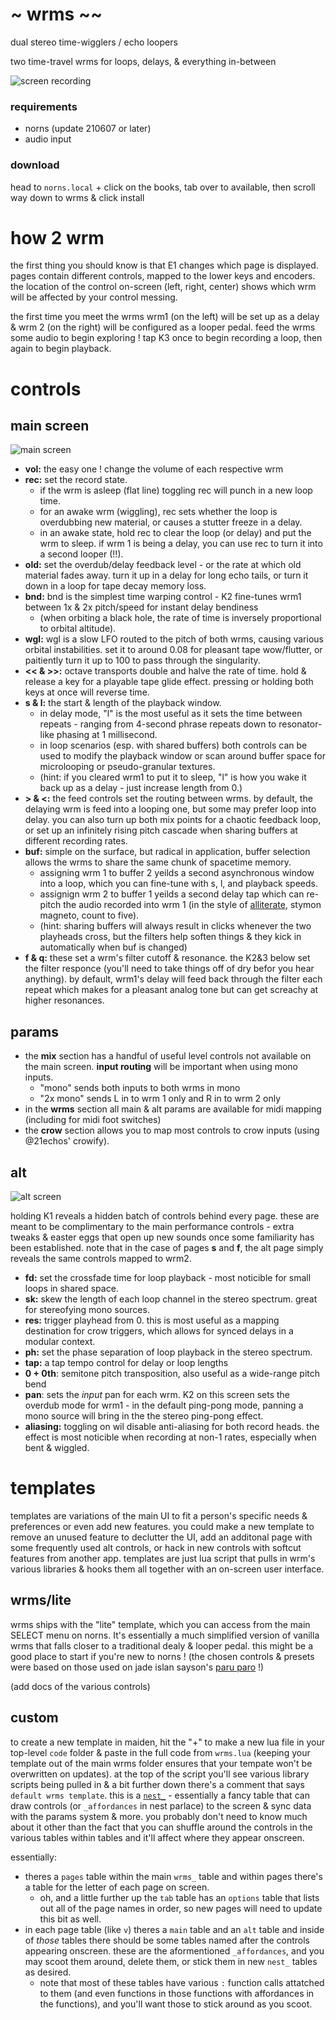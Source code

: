 # ~ wrms ~~
dual stereo time-wigglers / echo loopers

two time-travel wrms for loops, delays, & everything in-between

![screen recording](lib/img/wrm.gif)

### requirements
- norns (update 210607 or later)
- audio input

### download
head to `norns.local` + click on the books, tab over to available, then scroll way down to wrms & click install 


# how 2 wrm

the first thing you should know is that E1 changes which page is displayed. pages contain different controls, mapped to the lower keys and encoders. the location of the control on-screen (left, right, center) shows which wrm will be affected by your control messing.

the first time you meet the wrms wrm1 (on the left) will be set up as a delay & wrm 2 (on the right) will be configured as a looper pedal. feed the wrms some audio to begin exploring ! tap K3 once to begin recording a loop, then again to begin playback.

# controls

## main screen

![main screen](lib/img/main.png)

- **vol:** the easy one ! change the volume of each respective wrm
- **rec:** set the record state. 
    - if the wrm is asleep (flat line) toggling rec will punch in a new loop time. 
    - for an awake wrm (wiggling), rec sets whether the loop is overdubbing new material, or causes a stutter freeze in a delay. 
    - in an awake state, hold rec to clear the loop (or delay) and put the wrm to sleep. if wrm 1 is being a delay, you can use rec to turn it into a second looper (!!).
- **old:** set the overdub/delay feedback level - or the rate at which old material fades away. turn it up in a delay for long echo tails, or turn it down in a loop for tape decay memory loss.
- **bnd:** bnd is the simplest time warping control - K2 fine-tunes wrm1 between 1x & 2x pitch/speed for instant delay bendiness 
    - <Summmary> (when orbiting a black hole, the rate of time is inversely proportional to orbital altitude). </Summary>
- **wgl:** wgl is a slow LFO routed to the pitch of both wrms, causing various orbital instabilities. set it to around 0.08 for pleasant tape wow/flutter, or paitiently turn it up to 100 to pass through the singularity.
- **<< & >>:** octave transports double and halve the rate of time. hold & release a key for a playable tape glide effect. pressing or holding both keys at once will reverse time.
- **s & l:** the start & length of the playback window. 
    - in delay mode, "l" is the most useful as it sets the time between repeats - ranging from 4-second phrase repeats down to resonator-like phasing at 1 millisecond.
    - in loop scenarios (esp. with shared buffers) both controls can be used to modify the playback window or scan around buffer space for microlooping or pseudo-granular textures. 
    - (hint: if you cleared wrm1 to put it to sleep, "l" is how you wake it back up as a delay - just increase length from 0.)
- **> & <:** the feed controls set the routing between wrms. by default, the delaying wrm is feed into a looping one, but some may prefer loop into delay. you can also turn up both mix points for a chaotic feedback loop, or set up an infinitely rising pitch cascade when sharing buffers at different recording rates.
- **buf:** simple on the surface, but radical in application, buffer selection allows the wrms to share the same chunk of spacetime memory. 
    - assigning wrm 1 to buffer 2 yeilds a second asynchronous window into a loop, which you can fine-tune with s, l, and playback speeds.
    - assignign wrm 2 to buffer 1 yeilds a second delay tap which can re-pitch the audio recorded into wrm 1 (in the style of [alliterate](https://github.com/andr-ew/prosody#alliterate), stymon magneto, count to five).
    - (hint: sharing buffers will always result in clicks whenever the two playheads cross, but the filters help soften things & they kick in automatically when buf is changed)
- **f & q:** these set a wrm's filter cutoff & resonance. the K2&3 below set the filter responce (you'll need to take things off of dry befor you hear anything). by default, wrm1's delay will feed back through the filter each repeat which makes for a pleasant analog tone but can get screachy at higher resonances.

## params

- the **mix** section has a handful of useful level controls not available on the main screen. **input routing** will be important when using mono inputs.
    - "mono" sends both inputs to both wrms in mono
    - "2x mono" sends L in to wrm 1 only and R in to wrm 2 only
- in the **wrms** section all main & alt params are available for midi mapping (including for midi foot switches)
- the **crow** section allows you to map most controls to crow inputs (using @21echos' crowify). 

## alt

![alt screen](lib/img/alt.png)

holding K1 reveals a hidden batch of controls behind every page. these are meant to be complimentary to the main performance controls - extra tweaks & easter eggs that open up new sounds once some familiarity has been established. note that in the case of pages **s** and **f**, the alt page simply reveals the same controls mapped to wrm2.

- **fd:** set the crossfade time for loop playback - most noticible for small loops in shared space.
- **sk:** skew the length of each loop channel in the stereo spectrum. great for stereofying mono sources.
- **res:** trigger playhead from 0. this is most useful as a mapping destination for crow triggers, which allows for synced delays in a modular context. 
- **ph:** set the phase separation of loop playback in the stereo spectrum.
- **tap:** a tap tempo control for delay or loop lengths
- **0 + 0th**: semitone pitch transposition, also useful as a wide-range pitch bend
- **pan**: sets the _input_ pan for each wrm. K2 on this screen sets the overdub mode for wrm1 - in the default ping-pong mode, panning a mono source will bring in the the stereo ping-pong effect.
- **aliasing:** toggling on wil disable anti-aliasing for both record heads. the effect is most noticible when recording at non-1 rates, especially when bent & wiggled.

# templates

templates are variations of the main UI to fit a person's specific needs & preferences or even add new features. you could make a new template to remove an unused feature to declutter the UI, add an additonal page with some frequently used alt controls, or hack in new controls with softcut features from another app. templates are just lua script that pulls in wrm's various libraries & hooks them all together with an on-screen user interface.

## wrms/lite

wrms ships with the "lite" template, which you can access from the main SELECT menu on norns. It's essentially a much simplified version of vanilla wrms that falls closer to a traditional dealy & looper pedal. this might be a good place to start if you're new to norns ! (the chosen controls & presets were based on those used on jade islan sayson's [paru paro](https://jadeislansayson.bandcamp.com/album/paru-paro) !)

(add docs of the various controls)

## custom

to create a new template in maiden, hit the "+" to make a new lua file in your top-level `code` folder & paste in the full code from `wrms.lua` (keeping your template out of the main wrms folder ensures that your tempate won't be overwritten on updates). at the top of the script you'll see various library scripts being pulled in & a bit further down there's a comment that says `default wrms template`. this is a [`nest_`](https://github.com/andr-ew/nest_) - essentially a fancy table that can draw controls (or `_affordances` in nest parlace) to the screen & sync data with the params system & more. you probably don't need to know much about it other than the fact that you can shuffle around the controls in the various tables within tables and it'll affect where they appear onscreen. 

essentially:
- theres a `pages` table within the main `wrms_` table and within pages there's a table for the letter of each page on screen. 
    - oh, and a little further up the `tab` table has an `options` table that lists out all of the page names in order, so new pages will need to update this bit as well. 
- in each page table (like `v`) theres a `main` table and an `alt` table and inside of _those_ tables there should be some tables named after the controls appearing onscreen. these are the aformentioned `_affordances`, and you may scoot them around, delete them, or stick them in new `nest_` tables as desired. 
    - note that most of these tables have various `:` function calls attatched to them (and even functions in those functions with affordances in the functions), and you'll want those to stick around as you scoot.
